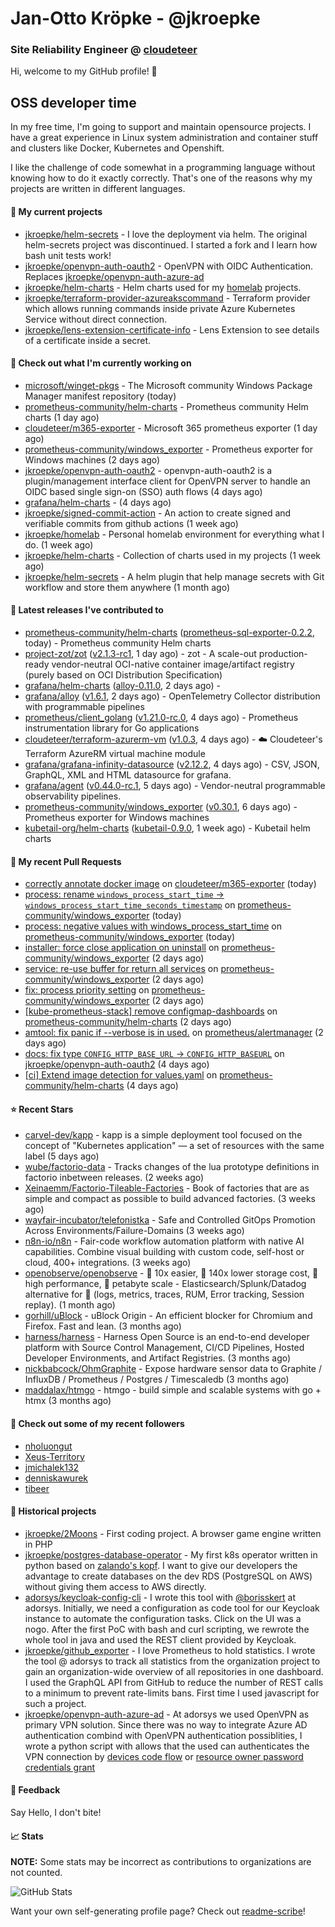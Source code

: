 # Jan-Otto Kröpke - @jkroepke
### Site Reliability Engineer @ [cloudeteer](https://cloudeteer.de/)

Hi, welcome to my GitHub profile! 👋

## OSS developer time
In my free time, I'm going to support and maintain opensource projects. I have a great experience in Linux system administration and container stuff and clusters like Docker, Kubernetes and Openshift.

I like the challenge of code somewhat in a programming language without knowing how to do it exactly correctly. That's one of the reasons why my projects are written in different languages.

#### 🌱 My current projects
- [jkroepke/helm-secrets](https://github.com/jkroepke/helm-secrets) - I love the deployment via helm. The original helm-secrets project was discontinued. I started a fork and I learn how bash unit tests work!
- [jkroepke/openvpn-auth-oauth2](https://github.com/jkroepke/openvpn-auth-oauth2) - OpenVPN with OIDC Authentication. Replaces  [jkroepke/openvpn-auth-azure-ad](https://github.com/jkroepke/openvpn-auth-azure-ad) 
- [jkroepke/helm-charts](https://github.com/jkroepke/helm-charts) - Helm charts used for my [homelab](https://github.com/jkroepke/homelab) projects.
- [jkroepke/terraform-provider-azureakscommand](https://github.com/jkroepke/terraform-provider-azureakscommand) - Terraform provider which allows running commands inside private Azure Kubernetes Service without direct connection.
- [jkroepke/lens-extension-certificate-info](https://github.com/jkroepke/lens-extension-certificate-info) - Lens Extension to see details of a certificate inside a secret.

#### 👷 Check out what I'm currently working on

- [microsoft/winget-pkgs](https://github.com/microsoft/winget-pkgs) - The Microsoft community Windows Package Manager manifest repository (today)
- [prometheus-community/helm-charts](https://github.com/prometheus-community/helm-charts) - Prometheus community Helm charts (1 day ago)
- [cloudeteer/m365-exporter](https://github.com/cloudeteer/m365-exporter) - Microsoft 365 prometheus exporter (1 day ago)
- [prometheus-community/windows_exporter](https://github.com/prometheus-community/windows_exporter) - Prometheus exporter for Windows machines (2 days ago)
- [jkroepke/openvpn-auth-oauth2](https://github.com/jkroepke/openvpn-auth-oauth2) - openvpn-auth-oauth2 is a plugin/management interface client for OpenVPN server to handle an OIDC based single sign-on (SSO) auth flows (4 days ago)
- [grafana/helm-charts](https://github.com/grafana/helm-charts) -  (4 days ago)
- [jkroepke/signed-commit-action](https://github.com/jkroepke/signed-commit-action) - An action to create signed and verifiable commits from github actions (1 week ago)
- [jkroepke/homelab](https://github.com/jkroepke/homelab) - Personal homelab environment for everything what I do. (1 week ago)
- [jkroepke/helm-charts](https://github.com/jkroepke/helm-charts) - Collection of charts used in my projects (1 week ago)
- [jkroepke/helm-secrets](https://github.com/jkroepke/helm-secrets) - A helm plugin that help manage secrets with Git workflow and store them anywhere (1 month ago)

#### 🔭 Latest releases I've contributed to

- [prometheus-community/helm-charts](https://github.com/prometheus-community/helm-charts) ([prometheus-sql-exporter-0.2.2](https://github.com/prometheus-community/helm-charts/releases/tag/prometheus-sql-exporter-0.2.2), today) - Prometheus community Helm charts
- [project-zot/zot](https://github.com/project-zot/zot) ([v2.1.3-rc1](https://github.com/project-zot/zot/releases/tag/v2.1.3-rc1), 1 day ago) - zot - A scale-out production-ready vendor-neutral OCI-native container image/artifact registry (purely based on OCI Distribution Specification)
- [grafana/helm-charts](https://github.com/grafana/helm-charts) ([alloy-0.11.0](https://github.com/grafana/helm-charts/releases/tag/alloy-0.11.0), 2 days ago) - 
- [grafana/alloy](https://github.com/grafana/alloy) ([v1.6.1](https://github.com/grafana/alloy/releases/tag/v1.6.1), 2 days ago) - OpenTelemetry Collector distribution with programmable pipelines
- [prometheus/client_golang](https://github.com/prometheus/client_golang) ([v1.21.0-rc.0](https://github.com/prometheus/client_golang/releases/tag/v1.21.0-rc.0), 4 days ago) - Prometheus instrumentation library for Go applications
- [cloudeteer/terraform-azurerm-vm](https://github.com/cloudeteer/terraform-azurerm-vm) ([v1.0.3](https://github.com/cloudeteer/terraform-azurerm-vm/releases/tag/v1.0.3), 4 days ago) - ☁️ Cloudeteer&#39;s Terraform AzureRM virtual machine module
- [grafana/grafana-infinity-datasource](https://github.com/grafana/grafana-infinity-datasource) ([v2.12.2](https://github.com/grafana/grafana-infinity-datasource/releases/tag/v2.12.2), 4 days ago) - CSV, JSON, GraphQL, XML and HTML datasource for grafana.
- [grafana/agent](https://github.com/grafana/agent) ([v0.44.0-rc.1](https://github.com/grafana/agent/releases/tag/v0.44.0-rc.1), 5 days ago) - Vendor-neutral programmable observability pipelines.
- [prometheus-community/windows_exporter](https://github.com/prometheus-community/windows_exporter) ([v0.30.1](https://github.com/prometheus-community/windows_exporter/releases/tag/v0.30.1), 6 days ago) - Prometheus exporter for Windows machines
- [kubetail-org/helm-charts](https://github.com/kubetail-org/helm-charts) ([kubetail-0.9.0](https://github.com/kubetail-org/helm-charts/releases/tag/kubetail-0.9.0), 1 week ago) - Kubetail helm charts

#### 🔨 My recent Pull Requests

- [correctly annotate docker image](https://github.com/cloudeteer/m365-exporter/pull/4) on [cloudeteer/m365-exporter](https://github.com/cloudeteer/m365-exporter) (today)
- [process: rename `windows_process_start_time` -&gt; `windows_process_start_time_seconds_timestamp`](https://github.com/prometheus-community/windows_exporter/pull/1858) on [prometheus-community/windows_exporter](https://github.com/prometheus-community/windows_exporter) (today)
- [process: negative values with windows_process_start_time](https://github.com/prometheus-community/windows_exporter/pull/1857) on [prometheus-community/windows_exporter](https://github.com/prometheus-community/windows_exporter) (today)
- [installer: force close application on uninstall](https://github.com/prometheus-community/windows_exporter/pull/1854) on [prometheus-community/windows_exporter](https://github.com/prometheus-community/windows_exporter) (2 days ago)
- [service: re-use buffer for return all services](https://github.com/prometheus-community/windows_exporter/pull/1853) on [prometheus-community/windows_exporter](https://github.com/prometheus-community/windows_exporter) (2 days ago)
- [fix: process priority setting](https://github.com/prometheus-community/windows_exporter/pull/1852) on [prometheus-community/windows_exporter](https://github.com/prometheus-community/windows_exporter) (2 days ago)
- [[kube-prometheus-stack] remove configmap-dashboards](https://github.com/prometheus-community/helm-charts/pull/5233) on [prometheus-community/helm-charts](https://github.com/prometheus-community/helm-charts) (2 days ago)
- [amtool: fix panic if --verbose is in used.](https://github.com/prometheus/alertmanager/pull/4218) on [prometheus/alertmanager](https://github.com/prometheus/alertmanager) (2 days ago)
- [docs: fix type `CONFIG_HTTP_BASE_URL` -&gt; `CONFIG_HTTP_BASEURL`](https://github.com/jkroepke/openvpn-auth-oauth2/pull/391) on [jkroepke/openvpn-auth-oauth2](https://github.com/jkroepke/openvpn-auth-oauth2) (4 days ago)
- [[ci] Extend image detection for values.yaml](https://github.com/prometheus-community/helm-charts/pull/5223) on [prometheus-community/helm-charts](https://github.com/prometheus-community/helm-charts) (4 days ago)

#### ⭐ Recent Stars

- [carvel-dev/kapp](https://github.com/carvel-dev/kapp) - kapp is a simple deployment tool focused on the concept of &#34;Kubernetes application&#34; — a set of resources with the same label (5 days ago)
- [wube/factorio-data](https://github.com/wube/factorio-data) - Tracks changes of the lua prototype definitions in factorio inbetween releases. (2 weeks ago)
- [Xeinaemm/Factorio-Tileable-Factories](https://github.com/Xeinaemm/Factorio-Tileable-Factories) - Book of factories that are as simple and compact as possible to build advanced factories. (3 weeks ago)
- [wayfair-incubator/telefonistka](https://github.com/wayfair-incubator/telefonistka) - Safe and Controlled GitOps Promotion Across Environments/Failure-Domains (3 weeks ago)
- [n8n-io/n8n](https://github.com/n8n-io/n8n) - Fair-code workflow automation platform with native AI capabilities. Combine visual building with custom code, self-host or cloud, 400&#43; integrations. (3 weeks ago)
- [openobserve/openobserve](https://github.com/openobserve/openobserve) - 🚀 10x easier, 🚀 140x lower storage cost, 🚀 high performance,  🚀 petabyte scale - Elasticsearch/Splunk/Datadog alternative for 🚀 (logs, metrics, traces, RUM, Error tracking, Session replay). (1 month ago)
- [gorhill/uBlock](https://github.com/gorhill/uBlock) - uBlock Origin - An efficient blocker for Chromium and Firefox. Fast and lean. (3 months ago)
- [harness/harness](https://github.com/harness/harness) - Harness Open Source is an end-to-end developer platform with Source Control Management, CI/CD Pipelines, Hosted Developer Environments, and Artifact Registries. (3 months ago)
- [nickbabcock/OhmGraphite](https://github.com/nickbabcock/OhmGraphite) - Expose hardware sensor data to Graphite / InfluxDB / Prometheus / Postgres / Timescaledb (3 months ago)
- [maddalax/htmgo](https://github.com/maddalax/htmgo) - htmgo - build simple and scalable systems with go &#43; htmx (3 months ago)

#### 👯 Check out some of my recent followers

- [nholuongut](https://github.com/nholuongut)
- [Xeus-Territory](https://github.com/Xeus-Territory)
- [jmichalek132](https://github.com/jmichalek132)
- [denniskawurek](https://github.com/denniskawurek)
- [tibeer](https://github.com/tibeer)

#### 📜 Historical projects
- [jkroepke/2Moons](https://github.com/jkroepke/2Moons) - First coding project. A browser game engine written in PHP
- [jkroepke/postgres-database-operator](https://github.com/jkroepke/postgres-database-operator) - My first k8s operator written in python based on [zalando's kopf](https://github.com/zalando-incubator/kopf). I want to give our developers the advantage to create databases on the dev RDS (PostgreSQL on AWS) without giving them access to AWS directly.
- [adorsys/keycloak-config-cli](https://github.com/adorsys/keycloak-config-cli) - I wrote this tool with [@borisskert](https://github.com/borisskert) at adorsys. Initially, we need a configuration as code tool for our Keycloak instance to automate the configuration tasks. Click on the UI was a nogo. After the first PoC with bash and curl scripting, we rewrote the whole tool in java and used the REST client provided by Keycloak.
- [jkroepke/github_exporter](https://github.com/jkroepke/github_exporter) - I love Prometheus to hold statistics. I wrote the tool @ adorsys to track all statistics from the organization project to gain an organization-wide overview of all repositories in one dashboard. I used the GraphQL API from GitHub to reduce the number of REST calls to a minimum to prevent rate-limits bans. First time I used javascript for such a project.
- [jkroepke/openvpn-auth-azure-ad](https://github.com/jkroepke/openvpn-auth-azure-ad) - At adorsys we used OpenVPN as primary VPN solution. Since there was no way to integrate Azure AD authentication combind with OpenVPN authentication possiblities, I wrote a python script with allows that the used can authenticates the VPN connection by [devices code flow](https://docs.microsoft.com/en-us/azure/active-directory/develop/v2-oauth2-device-code) or [resource owner password credentials grant](https://docs.microsoft.com/en-us/azure/active-directory/develop/v2-oauth-ropc)

#### 💬 Feedback

Say Hello, I don't bite!

#### 📈 Stats

**NOTE:** Some stats may be incorrect as contributions to organizations
are not counted.

![GitHub Stats](https://github-readme-stats.vercel.app/api?username=jkroepke&count_private=false&theme=tokyonight&show_icons=true)

Want your own self-generating profile page? Check out [readme-scribe](https://github.com/muesli/readme-scribe)!
